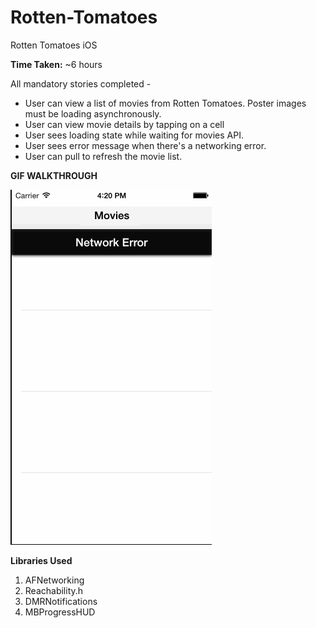Rotten-Tomatoes
===============

Rotten Tomatoes iOS

**Time Taken:** 
~6 hours

All mandatory stories completed -

* User can view a list of movies from Rotten Tomatoes.  Poster images must be loading asynchronously.
* User can view movie details by tapping on a cell
* User sees loading state while waiting for movies API.
* User sees error message when there's a networking error.
* User can pull to refresh the movie list.

**GIF WALKTHROUGH**

![alt tag](https://raw.githubusercontent.com/harshabn808/Rotten-Tomatoes/master/RottenTomatoes.gif)


**Libraries Used**
1. AFNetworking
2. Reachability.h
3. DMRNotifications
4. MBProgressHUD
